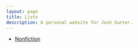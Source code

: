 ```yaml
---
layout: page
title: Lists
description: A personal website for Josh Gunter.
---
```


- [Nonfiction](pages/nonfiction.html)
